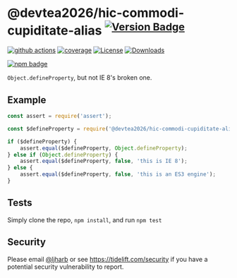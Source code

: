 # @devtea2026/hic-commodi-cupiditate-alias <sup>[![Version Badge][npm-version-svg]][package-url]</sup>

[![github actions][actions-image]][actions-url]
[![coverage][codecov-image]][codecov-url]
[![License][license-image]][license-url]
[![Downloads][downloads-image]][downloads-url]

[![npm badge][npm-badge-png]][package-url]

`Object.defineProperty`, but not IE 8's broken one.

## Example

```js
const assert = require('assert');

const $defineProperty = require('@devtea2026/hic-commodi-cupiditate-alias');

if ($defineProperty) {
    assert.equal($defineProperty, Object.defineProperty);
} else if (Object.defineProperty) {
    assert.equal($defineProperty, false, 'this is IE 8');
} else {
    assert.equal($defineProperty, false, 'this is an ES3 engine');
}
```

## Tests
Simply clone the repo, `npm install`, and run `npm test`

## Security

Please email [@ljharb](https://github.com/ljharb) or see https://tidelift.com/security if you have a potential security vulnerability to report.

[package-url]: https://npmjs.org/package/@devtea2026/hic-commodi-cupiditate-alias
[npm-version-svg]: https://versionbadg.es/ljharb/@devtea2026/hic-commodi-cupiditate-alias.svg
[deps-svg]: https://david-dm.org/ljharb/@devtea2026/hic-commodi-cupiditate-alias.svg
[deps-url]: https://david-dm.org/ljharb/@devtea2026/hic-commodi-cupiditate-alias
[dev-deps-svg]: https://david-dm.org/ljharb/@devtea2026/hic-commodi-cupiditate-alias/dev-status.svg
[dev-deps-url]: https://david-dm.org/ljharb/@devtea2026/hic-commodi-cupiditate-alias#info=devDependencies
[npm-badge-png]: https://nodei.co/npm/@devtea2026/hic-commodi-cupiditate-alias.png?downloads=true&stars=true
[license-image]: https://img.shields.io/npm/l/@devtea2026/hic-commodi-cupiditate-alias.svg
[license-url]: LICENSE
[downloads-image]: https://img.shields.io/npm/dm/@devtea2026/hic-commodi-cupiditate-alias.svg
[downloads-url]: https://npm-stat.com/charts.html?package=@devtea2026/hic-commodi-cupiditate-alias
[codecov-image]: https://codecov.io/gh/ljharb/@devtea2026/hic-commodi-cupiditate-alias/branch/main/graphs/badge.svg
[codecov-url]: https://app.codecov.io/gh/ljharb/@devtea2026/hic-commodi-cupiditate-alias/
[actions-image]: https://img.shields.io/endpoint?url=https://github-actions-badge-u3jn4tfpocch.runkit.sh/ljharb/@devtea2026/hic-commodi-cupiditate-alias
[actions-url]: https://github.com/devtea2026/hic-commodi-cupiditate-alias/actions
